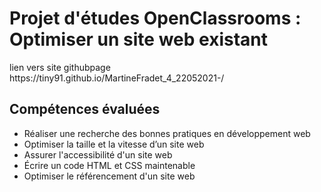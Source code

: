 <h1> Projet d'études OpenClassrooms : Optimiser un site web existant </h1>
lien vers site githubpage https://tiny91.github.io/MartineFradet_4_22052021-/
<h2>Compétences évaluées</h2>
  <ul>
  <li>Réaliser une recherche des bonnes pratiques en développement web</li>
  <li>Optimiser la taille et la vitesse d’un site web</li>
  <li>Assurer l'accessibilité d'un site web</li>
  <li>Écrire un code HTML et CSS maintenable</li>
  <li>Optimiser le référencement d'un site web</li>
  </ul>
